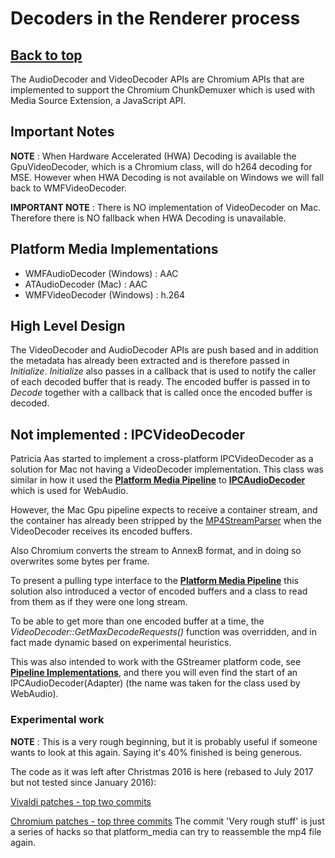 # Decoders in the Renderer process

## [**Back to top**](../README.md)

The AudioDecoder and VideoDecoder APIs are Chromium APIs that are implemented to support the Chromium ChunkDemuxer which is used with Media Source Extension, a JavaScript API.

## Important Notes

**NOTE** : When Hardware Accelerated (HWA) Decoding is available the GpuVideoDecoder, which is a Chromium class, will do h264 decoding for MSE. However when HWA Decoding is not available on Windows we will fall back to WMFVideoDecoder.

**IMPORTANT NOTE** : There is NO implementation of VideoDecoder on Mac. Therefore there is NO fallback when HWA Decoding is unavailable.

## Platform Media Implementations

* WMFAudioDecoder (Windows) : AAC
* ATAudioDecoder (Mac) : AAC
* WMFVideoDecoder (Windows) : h.264

## High Level Design

The VideoDecoder and AudioDecoder APIs are push based and in addition the metadata has already been extracted and is therefore passed in *Initialize*. *Initialize* also passes in a callback that is used to notify the caller of each decoded buffer that is ready. The encoded buffer is passed in to *Decode* together with a callback that is called once the encoded buffer is decoded.

## **Not implemented** : IPCVideoDecoder

Patricia Aas started to implement a cross-platform IPCVideoDecoder as a solution for Mac not having a VideoDecoder implementation. This class was similar in how it used the [**Platform Media Pipeline**][1] to [**IPCAudioDecoder**][2] which is used for WebAudio.

However, the Mac Gpu pipeline expects to receive a container stream, and the container has already been stripped by the [MP4StreamParser][3] when the VideoDecoder receives its encoded buffers.

Also Chromium converts the stream to AnnexB format, and in doing so overwrites some bytes per frame.

To present a pulling type interface to the [**Platform Media Pipeline**][1] this solution also introduced a vector of encoded buffers and a class to read from them as if they were one long stream.

To be able to get more than one encoded buffer at a time, the *VideoDecoder::GetMaxDecodeRequests()* function was overridden, and in fact made dynamic based on experimental heuristics.

This was also intended to work with the GStreamer platform code, see [**Pipeline Implementations**][6], and there you will even find the start of an IPCAudioDecoder(Adapter) (the name was taken for the class used by WebAudio).

### Experimental work

**NOTE** : This is a very rough beginning, but it is probably useful if someone wants to look at this again. Saying it's 40% finished is being generous.

The code as it was left after Christmas 2016 is here (rebased to July 2017 but not tested since January 2016):

[Vivaldi patches - top two commits][4]

[Chromium patches - top three commits][5] The commit 'Very rough stuff' is just a series of hacks so that platform_media can try to reassemble the mp4 file again.

[1]: gpu_pipeline.md
[2]: ipc_audio_decoder.md
[3]: ../../chromium/media/formats/mp4/mp4_stream_parser.h
[4]: http://git.viv.int/?p=vivaldi.git;a=shortlog;h=refs/heads/patricia/ipc-video-decoder-1
[5]: http://git.viv.int/?p=chromium/src.git;a=shortlog;h=refs/heads/patricia/ipc-video-decoder-1
[6]: pipeline_impl.md